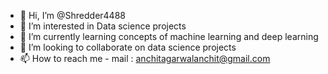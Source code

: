 - 👋 Hi, I’m @Shredder4488
- 👀 I’m interested in Data science projects
- 🌱 I’m currently learning concepts of machine learning and deep learning
- 💞️ I’m looking to collaborate on data science projects 
- 📫 How to reach me - mail : anchitagarwalanchit@gmail.com

<!---
Shredder4488/Shredder4488 is a ✨ special ✨ repository because its `README.md` (this file) appears on your GitHub profile.
You can click the Preview link to take a look at your changes.
--->
